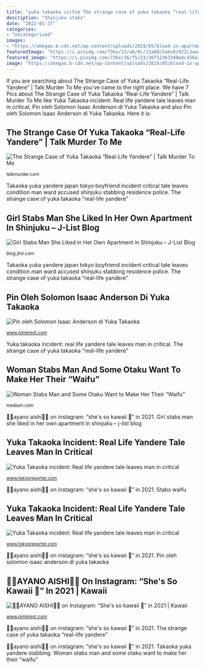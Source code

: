 ```yaml
---
title: "yuka takaoka victim The strange case of yuka takaoka “real-life yandere”"
description: "Shinjuku stabs"
date: "2022-01-27"
categories:
- "Uncategorized"
images:
- "https://ahegao.b-cdn.net/wp-content/uploads/2019/05/blood-in-apartment-810x456.jpg"
featuredImage: "https://i.pinimg.com/736x/13/a6/8c/13a68c5abc6c922c3aac06419fa7363e.jpg"
featured_image: "https://i.pinimg.com/736x/36/f5/23/36f52363348e4c456a12c8ee84e1d657.jpg"
image: "https://ahegao.b-cdn.net/wp-content/uploads/2019/05/blood-in-apartment-810x456.jpg"
---
```


If you are searching about The Strange Case of Yuka Takaoka “Real-Life Yandere” | Talk Murder To Me you've came to the right place. We have 7 Pics about The Strange Case of Yuka Takaoka “Real-Life Yandere” | Talk Murder To Me like Yuka Takaoka incident: Real life yandere tale leaves man in critical, Pin oleh Solomon Isaac Anderson di Yuka Takaoka and also Pin oleh Solomon Isaac Anderson di Yuka Takaoka. Here it is:

## The Strange Case Of Yuka Takaoka “Real-Life Yandere” | Talk Murder To Me

![The Strange Case of Yuka Takaoka “Real-Life Yandere” | Talk Murder To Me](https://talkmurder.com/wp-content/uploads/2021/07/Yuka-Takaoka-apartment-crowd.png "The strange case of yuka takaoka “real-life yandere”")

<small>talkmurder.com</small>

Takaoka yuka yandere japan tokyo boyfriend incident critical tale leaves condition man ward accused shinjuku stabbing residence police. The strange case of yuka takaoka “real-life yandere”

## Girl Stabs Man She Liked In Her Own Apartment In Shinjuku – J-List Blog

![Girl Stabs Man She Liked in Her Own Apartment in Shinjuku – J-List Blog](https://ahegao.b-cdn.net/wp-content/uploads/2019/05/blood-in-apartment-810x456.jpg "🔪🌺ayano aishi🌺🔪 on instagram: “she&#039;s so kawaii 💖” in 2021")

<small>blog.jlist.com</small>

Takaoka yuka yandere japan tokyo boyfriend incident critical tale leaves condition man ward accused shinjuku stabbing residence police. The strange case of yuka takaoka “real-life yandere”

## Pin Oleh Solomon Isaac Anderson Di Yuka Takaoka

![Pin oleh Solomon Isaac Anderson di Yuka Takaoka](https://i.pinimg.com/736x/36/f5/23/36f52363348e4c456a12c8ee84e1d657.jpg "Yuka takaoka incident: real life yandere tale leaves man in critical")

<small>www.pinterest.com</small>

Yuka takaoka incident: real life yandere tale leaves man in critical. The strange case of yuka takaoka “real-life yandere”

## Woman Stabs Man And Some Otaku Want To Make Her Their “Waifu”

![Woman Stabs Man and Some Otaku Want to Make Her Their “Waifu”](https://cdn-images-1.medium.com/max/1600/1*FCjz6G0V47CI2PlUx6z2Hw.png "The strange case of yuka takaoka “real-life yandere”")

<small>medium.com</small>

🔪🌺ayano aishi🌺🔪 on instagram: “she&#039;s so kawaii 💖” in 2021. Girl stabs man she liked in her own apartment in shinjuku – j-list blog

## Yuka Takaoka Incident: Real Life Yandere Tale Leaves Man In Critical

![Yuka Takaoka incident: Real life yandere tale leaves man in critical](https://www.tokyoreporter.com/wp-content/uploads/Yuka-Takaoka-taken-from-the-scene.jpg "🔪🌺ayano aishi🌺🔪 on instagram: “she&#039;s so kawaii 💖” in 2021")

<small>www.tokyoreporter.com</small>

🔪🌺ayano aishi🌺🔪 on instagram: “she&#039;s so kawaii 💖” in 2021. Stabs waifu

## Yuka Takaoka Incident: Real Life Yandere Tale Leaves Man In Critical

![Yuka Takaoka incident: Real life yandere tale leaves man in critical](https://www.tokyoreporter.com/wp-content/uploads/Takaoka-Yuka.jpg "Pin oleh solomon isaac anderson di yuka takaoka")

<small>www.tokyoreporter.com</small>

🔪🌺ayano aishi🌺🔪 on instagram: “she&#039;s so kawaii 💖” in 2021. Pin oleh solomon isaac anderson di yuka takaoka

## 🔪🌺AYANO AISHI🌺🔪 On Instagram: “She&#039;s So Kawaii 💖” In 2021 | Kawaii

![🔪🌺AYANO AISHI🌺🔪 on Instagram: “She&#039;s so kawaii 💖” in 2021 | Kawaii](https://i.pinimg.com/736x/13/a6/8c/13a68c5abc6c922c3aac06419fa7363e.jpg "The strange case of yuka takaoka “real-life yandere”")

<small>www.pinterest.com</small>

🔪🌺ayano aishi🌺🔪 on instagram: “she&#039;s so kawaii 💖” in 2021. The strange case of yuka takaoka “real-life yandere”

🔪🌺ayano aishi🌺🔪 on instagram: “she&#039;s so kawaii 💖” in 2021. Takaoka yuka yandere stabbing. Woman stabs man and some otaku want to make her their “waifu”
